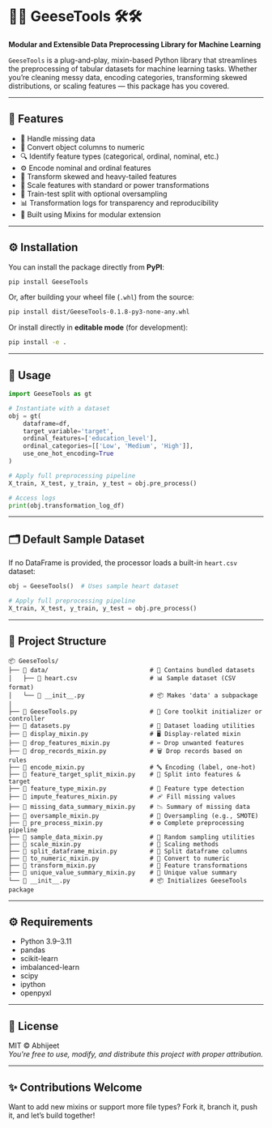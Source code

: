 # 🪿🪿 GeeseTools 🛠️🛠️

**Modular and Extensible Data Preprocessing Library for Machine Learning**

`GeeseTools` is a plug-and-play, mixin-based Python library that streamlines the preprocessing of tabular datasets for machine learning tasks. Whether you’re cleaning messy data, encoding categories, transforming skewed distributions, or scaling features — this package has you covered.

---

## 🚀 Features

- 🧼 Handle missing data
- 🔢 Convert object columns to numeric
- 🔍 Identify feature types (categorical, ordinal, nominal, etc.)
- ⚙️ Encode nominal and ordinal features
- 🔄 Transform skewed and heavy-tailed features
- 📏 Scale features with standard or power transformations
- 🧪 Train-test split with optional oversampling
- 📊 Transformation logs for transparency and reproducibility
- 🔌 Built using Mixins for modular extension

---

## ⚙️ Installation

You can install the package directly from **PyPI**:

```bash
pip install GeeseTools
```

Or, after building your wheel file (`.whl`) from the source:

```bash
pip install dist/GeeseTools-0.1.8-py3-none-any.whl
```

Or install directly in **editable mode** (for development):

```bash
pip install -e .
```


---

## 🧪 Usage

```python
import GeeseTools as gt

# Instantiate with a dataset
obj = gt(
    dataframe=df,
    target_variable='target',
    ordinal_features=['education_level'],
    ordinal_categories=[['Low', 'Medium', 'High']],
    use_one_hot_encoding=True
)

# Apply full preprocessing pipeline
X_train, X_test, y_train, y_test = obj.pre_process()

# Access logs
print(obj.transformation_log_df)
```

---

## 🗂 Default Sample Dataset

If no DataFrame is provided, the processor loads a built-in `heart.csv` dataset:

```python
obj = GeeseTools()  # Uses sample heart dataset

# Apply full preprocessing pipeline
X_train, X_test, y_train, y_test = obj.pre_process()
```

---

## 📁 Project Structure

```
📦 GeeseTools/
├── 📂 data/                            # 📁 Contains bundled datasets
│   ├── 📄 heart.csv                    # 📊 Sample dataset (CSV format)
│   └── 📜 __init__.py                  # 📦 Makes 'data' a subpackage
│
├── 📜 GeeseTools.py                    # 🧠 Core toolkit initializer or controller
├── 📜 datasets.py                      # 📂 Dataset loading utilities
├── 🧩 display_mixin.py                 # 🖥️ Display-related mixin
├── 🧩 drop_features_mixin.py           # ✂️ Drop unwanted features
├── 🧩 drop_records_mixin.py            # 🗑️ Drop records based on rules
├── 🧩 encode_mixin.py                  # 🔤 Encoding (label, one-hot)
├── 🧩 feature_target_split_mixin.py    # 🔀 Split into features & target
├── 🧩 feature_type_mixin.py            # 🧬 Feature type detection
├── 🧩 impute_features_mixin.py         # 🩹 Fill missing values
├── 🧩 missing_data_summary_mixin.py    # 📉 Summary of missing data
├── 🧩 oversample_mixin.py              # 🧪 Oversampling (e.g., SMOTE)
├── 🧩 pre_process_mixin.py             # ⚙️ Complete preprocessing pipeline
├── 🧩 sample_data_mixin.py             # 🎲 Random sampling utilities
├── 🧩 scale_mixin.py                   # 📏 Scaling methods
├── 🧩 split_dataframe_mixin.py         # 🧯 Split dataframe columns
├── 🧩 to_numeric_mixin.py              # 🔢 Convert to numeric
├── 🧩 transform_mixin.py               # 🔧 Feature transformations
├── 🧩 unique_value_summary_mixin.py    # 🧾 Unique value summary
└── 📜 __init__.py                      # 📦 Initializes GeeseTools package
```

---

## ⚙️ Requirements

- Python 3.9–3.11
- pandas
- scikit-learn
- imbalanced-learn
- scipy
- ipython
- openpyxl

---

## 📜 License

MIT © Abhijeet  
_You're free to use, modify, and distribute this project with proper attribution._

---

## ✨ Contributions Welcome

Want to add new mixins or support more file types? Fork it, branch it, push it, and let’s build together!
